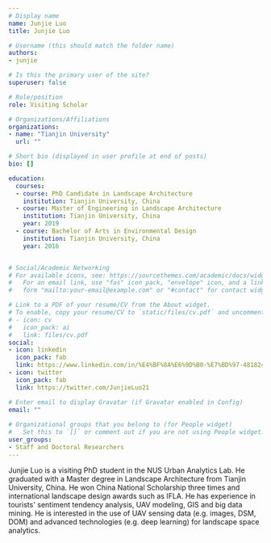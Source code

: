 ```yaml
---
# Display name
name: Junjie Luo
title: Junjie Luo

# Username (this should match the folder name)
authors:
- junjie

# Is this the primary user of the site?
superuser: false

# Role/position
role: Visiting Scholar

# Organizations/Affiliations
organizations:
- name: "Tianjin University"
  url: ""

# Short bio (displayed in user profile at end of posts)
bio: []

education:
  courses:
  - course: PhD Candidate in Landscape Architecture
    institution: Tianjin University, China
  - course: Master of Engineering in Landscape Architecture
    institution: Tianjin University, China
    year: 2019
  - course: Bachelor of Arts in Environmental Design
    institution: Tianjin University, China
    year: 2016


# Social/Academic Networking
# For available icons, see: https://sourcethemes.com/academic/docs/widgets/#icons
#   For an email link, use "fas" icon pack, "envelope" icon, and a link in the
#   form "mailto:your-email@example.com" or "#contact" for contact widget.

# Link to a PDF of your resume/CV from the About widget.
# To enable, copy your resume/CV to `static/files/cv.pdf` and uncomment the lines below.  
# - icon: cv
#   icon_pack: ai
#   link: files/cv.pdf
social:
- icon: linkedin
  icon_pack: fab
  link: https://www.linkedin.com/in/%E4%BF%8A%E6%9D%B0-%E7%BD%97-481824222/
- icon: twitter
  icon_pack: fab
  link: https://twitter.com/JunjieLuo21

# Enter email to display Gravatar (if Gravatar enabled in Config)
email: ""
  
# Organizational groups that you belong to (for People widget)
#   Set this to `[]` or comment out if you are not using People widget.  
user_groups:
- Staff and Doctoral Researchers
---
```


Junjie Luo is a visiting PhD student in the NUS Urban Analytics Lab.
He graduated with a Master degree in Landscape Architecture from Tianjin University, China.
He won China National Scholarship three times and international landscape design awards such as IFLA.
He has experience in tourists' sentiment tendency analysis, UAV modeling, GIS and big data mining.
He is interested in the use of UAV sensing data (e.g. images, DSM, DOM) and advanced technologies (e.g. deep learning) for landscape space analytics. 
